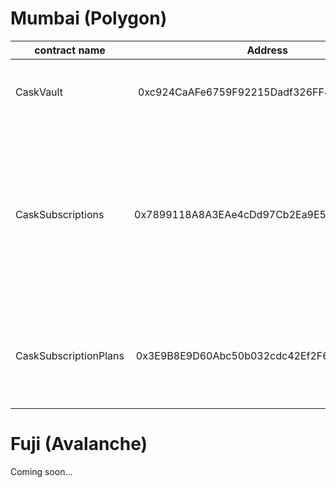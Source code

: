 # Mumbai (Polygon)


| contract name         |                    Address                     |                                                                                                                                         Description |
|-----------------------|:----------------------------------------------:|----------------------------------------------------------------------------------------------------------------------------------------------------:|
| CaskVault             |   0xc924CaAFe6759F92215Dadf326FF4fAb158f6C41   |                                                                                              Cask vault to store the various assets in the protocol |
| CaskSubscriptions     |   0x7899118A8A3EAe4cDd97Cb2Ea9E52a5b78da3cB6   | Cask subscriptions contract for subscription management. Implements ERC-721 for subscriptions to be represented as an optionally transferrable NFT. |
| CaskSubscriptionPlans |   0x3E9B8E9D60Abc50b032cdc42Ef2F6CBaBce17983   |                                                                               Cask subscriptions plans contract where the provider profile is held. |


# Fuji (Avalanche)

Coming soon...